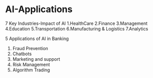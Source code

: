 # AI-Applications
7 Key Industries-Impact of AI
1.HealthCare
2.Finance
3.Management
4.Education
5.Transportation
6.Manufacturing & Logistics
7.Analytics

5 Applications of AI in Banking
1. Fraud Prevention
2. Chatbots
3. Marketing and support
4. Risk Management 
5. Algorithm Trading
